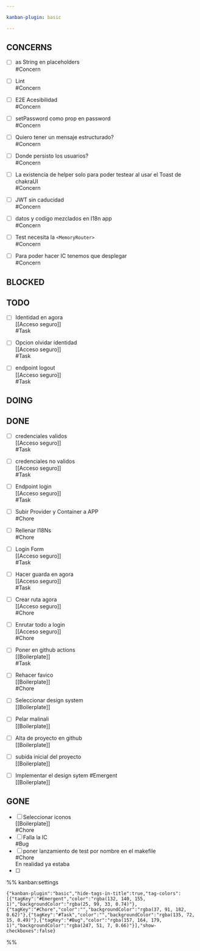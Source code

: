 ```yaml
---

kanban-plugin: basic

---
```


## CONCERNS

- [ ] as String en placeholders<br>#Concern
- [ ] Lint<br>#Concern
- [ ] E2E Acesibilidad<br>#Concern
- [ ] setPassword como prop en password<br>#Concern
- [ ] Quiero tener un mensaje estructurado?<br>#Concern
- [ ] Donde persisto los usuarios?<br>#Concern
- [ ] La existencia de helper solo para poder testear al usar el Toast de chakraUI<br>#Concern
- [ ] JWT sin caducidad<br>#Concern
- [ ] datos y codigo mezclados en I18n app<br>#Concern
- [ ] Test necesita la `<MemoryRouter>`<br>#Concern
- [ ] Para poder hacer IC tenemos que desplegar<br>#Concern


## BLOCKED



## TODO

- [ ] Identidad en agora<br>[[Acceso seguro]]<br>#Task
- [ ] Opcion olvidar identidad<br>[[Acceso seguro]]<br>#Task
- [ ] endpoint logout<br>[[Acceso seguro]]<br>#Task


## DOING



## DONE

- [ ] credenciales validos<br>[[Acceso seguro]]<br>#Task
- [ ] credenciales no validos<br>[[Acceso seguro]]<br>#Task
- [ ] Endpoint login<br>[[Acceso seguro]]<br>#Task
- [ ] Subir Provider y Container a APP<br>#Chore
- [ ] Rellenar I18Ns<br>#Chore
- [ ] Login Form<br>[[Acceso seguro]]<br>#Task
- [ ] Hacer guarda en agora<br>[[Acceso seguro]]<br>#Task
- [ ] Crear ruta agora<br>[[Acceso seguro]]<br>#Chore
- [ ] Enrutar todo a login<br>[[Acceso seguro]]<br>#Chore
- [ ] Poner en github actions<br>[[Boilerplate]]<br>#Task
- [ ] Rehacer favico<br>[[Boilerplate]]<br>#Chore
- [ ] Seleccionar design system<br>[[Boilerplate]]
- [ ] Pelar malinali<br>[[Boilerplate]]
- [ ] Alta de proyecto en github<br>[[Boilerplate]]
- [ ] subida inicial del proyecto<br>[[Boilerplate]]
- [ ] Implementar el design sytem #Emergent <br>[[Boilerplate]]


## GONE

- [ ] Seleccionar iconos<br>[[Boilerplate]]<br>#Chore
- [ ] Falla la IC<br>#Bug
- [ ] poner lanzamiento de test por nombre en el makefile<br>#Chore<br>En realidad ya estaba
- [ ] 




%% kanban:settings
```
{"kanban-plugin":"basic","hide-tags-in-title":true,"tag-colors":[{"tagKey":"#Emergent","color":"rgba(132, 140, 155, 1)","backgroundColor":"rgba(25, 99, 33, 0.74)"},{"tagKey":"#Chore","color":"","backgroundColor":"rgba(37, 91, 182, 0.62)"},{"tagKey":"#Task","color":"","backgroundColor":"rgba(135, 72, 15, 0.49)"},{"tagKey":"#Bug","color":"rgba(157, 164, 179, 1)","backgroundColor":"rgba(247, 51, 7, 0.66)"}],"show-checkboxes":false}
```
%%
